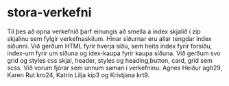 # stora-verkefni
Til þes að opna verkefnið þarf einungis að smella á index skjalið í zip skjalinu sem fylgir verkefnaskilum. 
Hinar síðurnar eru allar tengdar index síðunni.
Við gerðum HTML fyrir hverja síðu, sem heita index fyrir forsíðu, index-um fyrir um síðuna og idex-kaupa fyrir kaupa síðuna.
Við gerðum svo grid og styles css skjal, header, styles og heading,button, card, grid sem scss.
Við vorum fjórar sem unnum saman í verkefninu: Agnes Heiður agh29, Karen Rut kro24, Katrín Lilja kip3 og Kristjana krt9.
